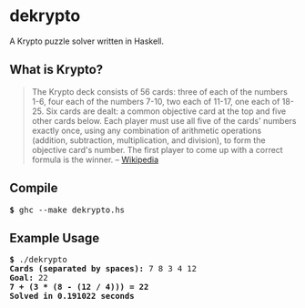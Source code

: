 # dekrypto
A Krypto puzzle solver written in Haskell.

## What is Krypto?
> The Krypto deck consists of 56 cards: three of each of the numbers 1-6, four each of the numbers 7-10, two each of 11-17, one each of 18-25. Six cards are dealt: a common objective card at the top and five other cards below. Each player must use all five of the cards' numbers exactly once, using any combination of arithmetic operations (addition, subtraction, multiplication, and division), to form the objective card's number. The first player to come up with a correct formula is the winner.
> – [Wikipedia](https://en.wikipedia.org/wiki/Krypto_(game))

## Compile
<pre><b>$ </b>ghc --make dekrypto.hs</pre>

## Example Usage
<pre>
<b>$</b> ./dekrypto
<b>Cards (separated by spaces): </b>7 8 3 4 12
<b>Goal: </b>22
<b>7 + (3 * (8 - (12 / 4))) = 22</b>
<b>Solved in 0.191022 seconds</b>
</pre>
